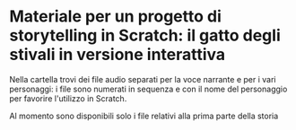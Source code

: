 # Materiale per un progetto di storytelling in Scratch: il gatto degli stivali in versione interattiva

Nella cartella trovi dei file audio separati per la voce narrante e per i vari personaggi: i file sono numerati in sequenza e con il nome del personaggio
per favorire l'utilizzo in Scratch.

Al momento sono disponibili solo i file relativi alla prima parte della storia
